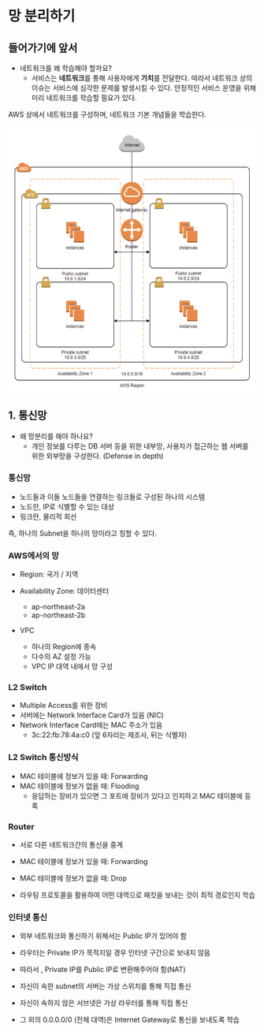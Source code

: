 # 망 분리하기

## 들어가기에 앞서

- 네트워크를 왜 학습해야 할까요?
  - 서비스는 **네트워크**를 통해 사용자에게 **가치**를 전달한다. 따라서 네트워크 상의 이슈는 서비스에 심각한 문제를 발생시킬 수 있다. 안정적인 서비스 운영을 위해 미리 네트워크를 학습할 필요가 있다.

AWS 상에서 네트워크를 구성하며, 네트워크 기본 개념들을 학습한다.

![네트워크](net.png)

## 1. 통신망

- 왜 망분리를 해야 하나요?
  - 개인 정보를 다루는 DB 서버 등을 위한 내부망, 사용자가 접근하는 웹 서버를 위한 외부망을 구성한다. (Defense in depth)

### 통신망

- 노드들과 이들 노드들을 연결하는 링크들로 구성된 하나의 시스템
- 노드란, IP로 식별할 수 있는 대상
- 링크란, 물리적 회선

즉, 하나의 Subnet을 하나의 망이라고 칭할 수 있다.

### AWS에서의 망

- Region: 국가 / 지역

- Availability Zone: 데이터센터

  - ap-northeast-2a
  - ap-northeast-2b

- VPC
  - 하나의 Region에 종속
  - 다수의 AZ 설정 가능
  - VPC IP 대역 내에서 망 구성

### L2 Switch

- Multiple Access를 위한 장비
- 서버에는 Network Interface Card가 있음 (NIC)
- Network Interface Card에는 MAC 주소가 있음
  - 3c:22:fb:78:4a:c0 (앞 6자리는 제조사, 뒤는 식별자)

### L2 Switch 통신방식

- MAC 테이블에 정보가 있을 때: Forwarding
- MAC 테이블에 정보가 없을 때: Flooding
  - 응답하는 장비가 있으면 그 포트에 장비가 있다고 인지하고 MAC 테이블에 등록

### Router

- 서로 다른 네트워크간의 통신을 중계
- MAC 테이블에 정보가 있을 때: Forwarding
- MAC 테이블에 정보가 없을 때: Drop

- 라우팅 프로토콜을 활용하여 어떤 대역으로 패킷을 보내는 것이 최적 경로인지 학습

### 인터넷 통신

- 외부 네트워크와 통신하기 위해서는 Public IP가 있어야 함
- 라우터는 Private IP가 목적지일 경우 인터넷 구간으로 보내지 않음
- 따라서 , Private IP를 Public IP로 변환해주어야 함(NAT)

- 자신이 속한 subnet의 서버는 가상 스위치를 통해 직접 통신
- 자신이 속하지 않은 서브넷은 가상 라우터를 통해 직접 통신
- 그 외의 0.0.0.0/0 (전체 대역)은 Internet Gateway로 통신을 보내도록 학습
